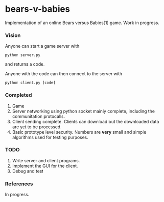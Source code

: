 # bears-v-babies

Implementation of an online Bears versus Babies[1] game. Work in progress.


### Vision

Anyone can start a game server with
```
python server.py
```
and returns a code.

Anyone with the code can then connect to the server with
```
python client.py [code]
```

### Completed

1. Game
2. Server networking using python socket mainly complete, including the communitation protocalls.
3. Client sending complete. Clients can download but the downloaded data are yet to be processed.
4. Basic prototype level security. Numbers are **very** small and simple algorithms used for testing purposes.

### TODO

1. Write server and client programs.
2. Implement the GUI for the client.
3. Debug and test


### References

In progress.
